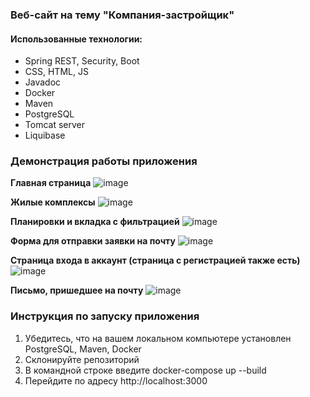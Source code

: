 ### Веб-сайт на тему "Компания-застройщик"
#### Использованные технологии:
- Spring REST, Security, Boot
- CSS, HTML, JS
- Javadoc
- Docker
- Maven
- PostgreSQL
- Tomcat server
- Liquibase

### Демонстрация работы приложения

**Главная страница**
![image](https://github.com/user-attachments/assets/6b5cc1d6-9f49-4da0-9edd-cbe981376315)

**Жилые комплексы**
![image](https://github.com/user-attachments/assets/9ca29719-8f44-4db6-8fb4-1d8d08575d8a)

**Планировки и вкладка с фильтрацией**
![image](https://github.com/user-attachments/assets/5eb0f575-59ac-4749-817a-aa2c3743a43a)

**Форма для отправки заявки на почту**
![image](https://github.com/user-attachments/assets/8131e99b-9dc4-43f1-8c69-861009082fd9)

**Страница входа в аккаунт (страница с регистрацией также есть)**
![image](https://github.com/user-attachments/assets/f4cfa502-0e0e-4526-97a6-91db76814e24)

**Письмо, пришедшее на почту**
![image](https://github.com/user-attachments/assets/6e3ab369-1534-4ddf-bd90-d3a7c78ab5b5)


### Инструкция по запуску приложения
1. Убедитесь, что на вашем локальном компьютере установлен PostgreSQL, Maven, Docker
2. Склонируйте репозиторий
3. В командной строке введите docker-compose up --build
4. Перейдите по адресу http://localhost:3000

